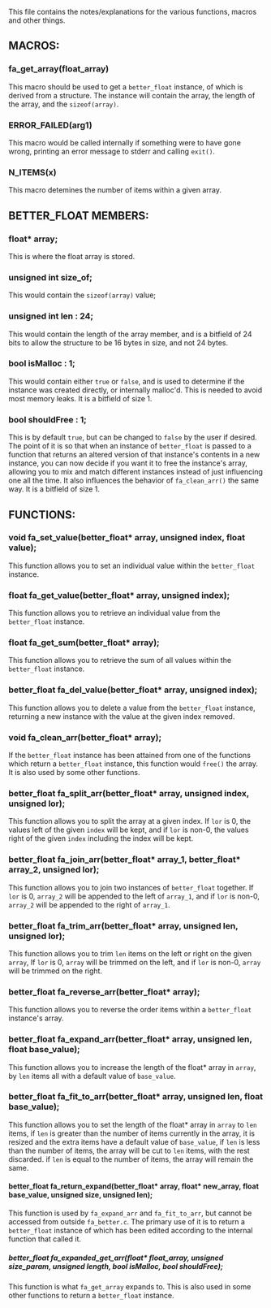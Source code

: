 This file contains the notes/explanations for the various functions, macros and other things.


## MACROS:

### fa_get_array(float_array)
  This macro should be used to get a `better_float` instance, of which is derived from a structure.
  The instance will contain the array, the length of the array, and the `sizeof(array)`.

### ERROR_FAILED(arg1)
  This macro would be called internally if something were to have gone wrong, 
  printing an error message to stderr and calling `exit()`.

### N_ITEMS(x)
  This macro detemines the number of items within a given array.


## BETTER_FLOAT MEMBERS:

### float* array;
  This is where the float array is stored.
  
### unsigned int size_of;
  This would contain the `sizeof(array)` value;
  
### unsigned int len : 24;
  This would contain the length of the array member, 
  and is a bitfield of 24 bits to allow the structure to be 16 bytes in size, and not 24 bytes.

### bool isMalloc : 1;
  This would contain either `true` or `false`, and is used to determine if the instance was created directly, or internally malloc'd. This is needed to avoid most memory leaks.
  It is a bitfield of size 1.

### bool shouldFree : 1;
  This is by default `true`, but can be changed to `false` by the user if desired.
  The point of it is so that when an instance of `better_float` is passed to a function that returns an altered version of that instance's contents in a new instance, you can now decide if you want it to free the instance's array, allowing you to mix and match different instances instead of just influencing one all the time. It also influences the behavior of `fa_clean_arr()` the same way.
  It is a bitfield of size 1.

## FUNCTIONS:

### void fa_set_value(better_float* array, unsigned index, float value);
  This function allows you to set an individual value within the `better_float` instance.
  
### float fa_get_value(better_float* array, unsigned index);
  This function allows you to retrieve an individual value from the `better_float` instance.

### float fa_get_sum(better_float* array);
  This function allows you to retrieve the sum of all values within the `better_float` instance.

### better_float fa_del_value(better_float* array, unsigned index);
  This function allows you to delete a value from the `better_float` instance,
  returning a new instance with the value at the given index removed.
  
### void fa_clean_arr(better_float* array);
  If the `better_float` instance has been attained from one of the functions which return a `better_float` instance,
  this function would `free()` the array. It is also used by some other functions.
  
### better_float fa_split_arr(better_float* array, unsigned index, unsigned lor);
  This function allows you to split the array at a given index.
  If `lor` is 0, the values left of the given `index` will be kept,
  and if `lor` is non-0, the values right of the given `index` including the index will be kept.
  
### better_float fa_join_arr(better_float* array_1, better_float* array_2, unsigned lor);
  This function allows you to join two instances of `better_float` together.
  If `lor` is 0, `array_2` will be appended to the left of `array_1`,
  and if `lor` is non-0, `array_2` will be appended to the right of `array_1`.

### better_float fa_trim_arr(better_float* array, unsigned len, unsigned lor);
  This function allows you to trim `len` items on the left or right on the given `array`,
  If `lor` is 0, `array` will be trimmed on the left,
  and if `lor` is non-0, `array` will be trimmed on the right.

### better_float fa_reverse_arr(better_float* array);
  This function allows you to reverse the order items within a `better_float` instance's array.

### better_float fa_expand_arr(better_float* array, unsigned len, float base_value);
  This function allows you to increase the length of the float* array in `array`,
  by `len` items all with a default value of `base_value`.
  
### better_float fa_fit_to_arr(better_float* array, unsigned len, float base_value);
  This function allows you to set the length of the float* array in `array` to `len` items,
  if `len` is greater than the number of items currently in the array, it is resized and the extra items have a default value of `base_value`,
  if `len` is less than the number of items, the array will be cut to `len` items, with the rest discarded.
  if `len` is equal to the number of items, the array will remain the same.

#### better_float fa_return_expand(better_float* array, float* new_array, float base_value, unsigned size, unsigned len);
  This function is used by `fa_expand_arr` and `fa_fit_to_arr`, but cannot be accessed from outside `fa_better.c`.
  The primary use of it is to return a `better_float` instance of which has been edited according to the internal function that called it.

##### better_float fa_expanded_get_arr(float* float_array, unsigned size_param, unsigned length, bool isMalloc, bool shouldFree);
  This function is what `fa_get_array` expands to. This is also used in some other functions to return a `better_float` instance.

